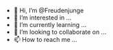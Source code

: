 - 👋 Hi, I’m @Freudenjunge
- 👀 I’m interested in ...
- 🌱 I’m currently learning ...
- 💞️ I’m looking to collaborate on ...
- 📫 How to reach me ...

<!---
Freudenjunge/Freudenjunge is a ✨ special ✨ repository because its `README.md` (this file) appears on your GitHub profile.
You can click the Preview link to take a look at your changes.
--->
